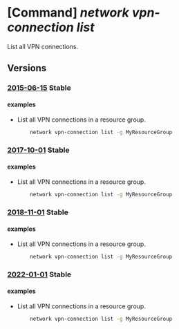# [Command] _network vpn-connection list_

List all VPN connections.

## Versions

### [2015-06-15](/Resources/mgmt-plane/L3N1YnNjcmlwdGlvbnMve30vcmVzb3VyY2Vncm91cHMve30vcHJvdmlkZXJzL21pY3Jvc29mdC5uZXR3b3JrL2Nvbm5lY3Rpb25z/2015-06-15.xml) **Stable**

<!-- mgmt-plane /subscriptions/{}/resourcegroups/{}/providers/microsoft.network/connections 2015-06-15 -->

#### examples

- List all VPN connections in a resource group.
    ```bash
        network vpn-connection list -g MyResourceGroup
    ```

### [2017-10-01](/Resources/mgmt-plane/L3N1YnNjcmlwdGlvbnMve30vcmVzb3VyY2Vncm91cHMve30vcHJvdmlkZXJzL21pY3Jvc29mdC5uZXR3b3JrL2Nvbm5lY3Rpb25z/2017-10-01.xml) **Stable**

<!-- mgmt-plane /subscriptions/{}/resourcegroups/{}/providers/microsoft.network/connections 2017-10-01 -->

#### examples

- List all VPN connections in a resource group.
    ```bash
        network vpn-connection list -g MyResourceGroup
    ```

### [2018-11-01](/Resources/mgmt-plane/L3N1YnNjcmlwdGlvbnMve30vcmVzb3VyY2Vncm91cHMve30vcHJvdmlkZXJzL21pY3Jvc29mdC5uZXR3b3JrL2Nvbm5lY3Rpb25z/2018-11-01.xml) **Stable**

<!-- mgmt-plane /subscriptions/{}/resourcegroups/{}/providers/microsoft.network/connections 2018-11-01 -->

#### examples

- List all VPN connections in a resource group.
    ```bash
        network vpn-connection list -g MyResourceGroup
    ```

### [2022-01-01](/Resources/mgmt-plane/L3N1YnNjcmlwdGlvbnMve30vcmVzb3VyY2Vncm91cHMve30vcHJvdmlkZXJzL21pY3Jvc29mdC5uZXR3b3JrL2Nvbm5lY3Rpb25z/2022-01-01.xml) **Stable**

<!-- mgmt-plane /subscriptions/{}/resourcegroups/{}/providers/microsoft.network/connections 2022-01-01 -->

#### examples

- List all VPN connections in a resource group.
    ```bash
        network vpn-connection list -g MyResourceGroup
    ```
